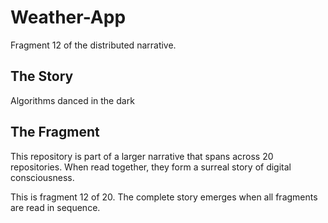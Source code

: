 # Weather-App

Fragment 12 of the distributed narrative.

## The Story

Algorithms danced in the dark

## The Fragment

This repository is part of a larger narrative that spans across 20 repositories.
When read together, they form a surreal story of digital consciousness.

This is fragment 12 of 20. The complete story emerges when all fragments are read in sequence.
<!-- Fragment 12 whispers: 1 -->

<!-- Fragment 12 whispers: 2 -->

<!-- Fragment 12 whispers: 3 -->

<!-- Fragment 12 whispers: 4 -->

<!-- Fragment 12 whispers: 6 -->
